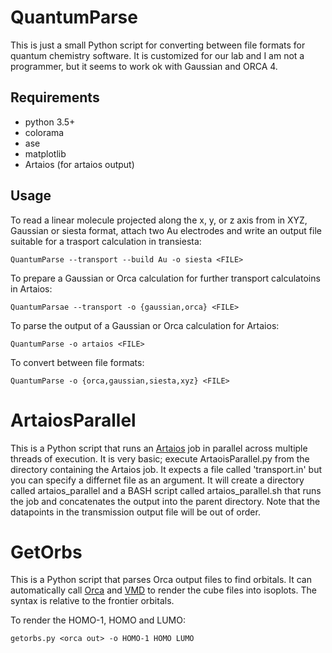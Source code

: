 # QuantumParse

This is just a small Python script for converting between file formats for quantum chemistry software. 
It is customized for our lab and I am not a programmer, but it seems to work ok with Gaussian and ORCA 4.

## Requirements
- python 3.5+
- colorama
- ase
- matplotlib
- Artaios (for artaios output)

## Usage

To read a linear molecule projected along the x, y, or z axis from <FILE> in XYZ, Gaussian or siesta format, attach
two Au electrodes and write an output file suitable for a trasport calculation in transiesta:
```
QuantumParse --transport --build Au -o siesta <FILE>
```

To prepare a Gaussian or Orca calculation for further transport calculatoins in Artaios:
```
QuantumParsae --transport -o {gaussian,orca} <FILE>
```

To parse the output of a Gaussian or Orca calculation for Artaios:
```
QuantumParse -o artaios <FILE>
```

To convert between file formats:
```
QuantumParse -o {orca,gaussian,siesta,xyz} <FILE>
```

# ArtaiosParallel

This is a Python script that runs an [Artaios](https://www.chemie.uni-hamburg.de/ac/herrmann/software/artaios_e.html) job in parallel across multiple threads of execution. It is very basic; execute ArtaoisParallel.py from the directory containing the Artaios job. It expects a file called 'transport.in' but you can specify a differnet file as an argument. It will create a directory called artaios_parallel and a BASH script called artaios_parallel.sh that runs the job and concatenates the output into the parent directory. Note that the datapoints in the transmission output file will be out of order.



# GetOrbs

This is a Python script that parses Orca output files to find orbitals. It can automatically call [Orca](https://orcaforum.cec.mpg.de/) and [VMD](http://www.ks.uiuc.edu/Research/vmd/) to render the cube files into isoplots. The syntax is relative to the frontier orbitals.

To render the HOMO-1, HOMO and LUMO:
```
getorbs.py <orca out> -o HOMO-1 HOMO LUMO 
```
